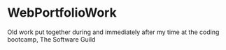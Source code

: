 # WebPortfolioWork

Old work put together during and immediately after my time at the coding bootcamp, The Software Guild
